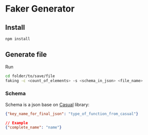 # Faker Generator

## Install

```bash
npm install
```

## Generate file

Run

```bash
cd folder/to/save/file
faking -c <count_of_elements> -s <schema_in_json> <file_name>
```

### Schema
Schema is a json base on [Casual](https://www.npmjs.com/package/casual) library:

```json
{"key_name_for_final_json": "type_of_function_from_casual"}

// Example
{"complete_name": "name"}
```
